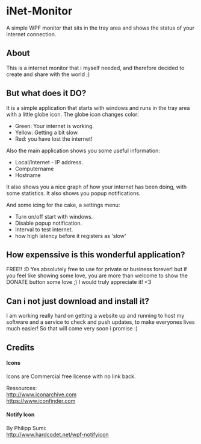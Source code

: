 # iNet-Monitor
A simple WPF monitor that sits in the tray area and shows the status of your internet connection.

## About
This is a internet monitor that i myself needed, and therefore decided to create and share with the world ;)

## But what does it DO?
It is a simple application that starts with windows and runs in the tray area with a little globe icon.
The globe icon changes color:
- Green: Your internet is working.
- Yellow: Getting a bit slow.
- Red: you have lost the internet!

Also the main application shows you some useful information:
- Local/Internet - IP address.
- Computername
- Hostname

It also shows you a nice graph of how your internet has been doing, with some statistics.
It also shows you popup notifications.

And some icing for the cake, a settings menu:
- Turn on/off start with windows.
- Disable popup notification.
- Interval to test internet.
- how high latency before it registers as 'slow'

## How expenssive is this wonderful application?
FREE!! :D
Yes absolutely free to use for private or business forever!
but if you feel like showing some love, you are more than welcome to show the DONATE button some love ;)
I would truly appreciate it! <3

## Can i not just download and install it?
I am working really hard on getting a website up and running to host my software and a service to check and push updates, to
make everyones lives much easier! So that will come very soon i promise :)

## Credits
#### Icons
Icons are Commercial free license with no link back.

Ressources:  
http://www.iconarchive.com  
https://www.iconfinder.com  

#### Notify Icon
By Philipp Sumi:  
http://www.hardcodet.net/wpf-notifyicon
